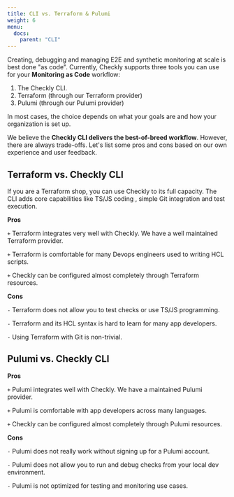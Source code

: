 ```yaml
---
title: CLI vs. Terraform & Pulumi
weight: 6
menu:
  docs:
    parent: "CLI"
---
```


Creating, debugging and managing E2E and synthetic monitoring at scale is best done "as code". Currently, Checkly supports
three tools you can use for your **Monitoring as Code** workflow:

1. The Checkly CLI.
2. Terraform (through our Terraform provider)
3. Pulumi (through our Pulumi provider)

In most cases, the choice depends on what your goals are and how your organization is set up.

We believe the **Checkly CLI delivers the best-of-breed workflow**. However, there are always trade-offs. Let's list some 
pros and cons based on our own experience and user feedback.

## Terraform vs. Checkly CLI

If you are a Terraform shop, you can use Checkly to its full capacity. The CLI adds core capabilities like TS/JS coding 
, simple Git integration and test execution.

**Pros**

`+` Terraform integrates very well with Checkly. We have a well maintained Terraform provider.

`+` Terraform is comfortable for many Devops engineers used to writing HCL scripts.

`+` Checkly can be configured almost completely through Terraform resources.

**Cons**

`-` Terraform does not allow you to test checks or use TS/JS programming.

`-` Terraform and its HCL syntax is hard to learn for many app developers.

`-` Using Terraform with Git is non-trivial.

## Pulumi vs. Checkly CLI

**Pros**

`+` Pulumi integrates well with Checkly. We have a maintained Pulumi provider.

`+` Pulumi is comfortable with app developers across many languages.

`+` Checkly can be configured almost completely through Pulumi resources.

**Cons**

`-` Pulumi does not really work without signing up for a Pulumi account.

`-` Pulumi does not allow you to run and debug checks from your local dev environment.

`-` Pulumi is not optimized for testing and monitoring use cases.



